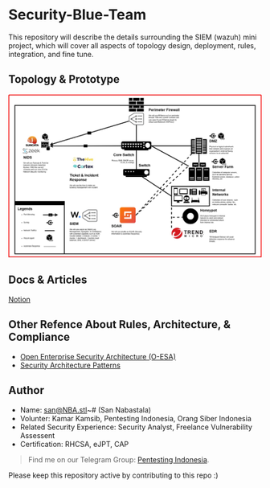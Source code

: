 # Security-Blue-Team
This repository will describe the details surrounding the SIEM (wazuh) mini project, which will cover all aspects of topology design, deployment, rules, integration, and fine tune.

## Topology & Prototype
![My Image](Images/Topology.jpg)

## Docs & Articles
[Notion](https://13ihsan92.notion.site/Documentation-san-NBA-stl-b5f06c8384c34fbb877a1313cffd7804)

## Other Refence About Rules, Architecture, & Compliance
- [Open Enterprise Security Architecture (O-ESA)](https://pubs.opengroup.org/security/o-esa/#_Toc291061776)
- [Security Architecture Patterns](https://www.opensecurityarchitecture.org/cms/library/patternlandscape)

## Author
- Name: san@NBA.stl~# (San Nabastala)
- Volunter: Kamar Kamsib, Pentesting Indonesia, Orang Siber Indonesia
- Related Security Experience: Security Analyst, Freelance Vulnerability Assessent
- Certification: RHCSA, eJPT, CAP

> Find me on our Telegram Group: [Pentesting Indonesia](t.me/PentestingIndonesia).

Please keep this repository active by contributing to this repo :)